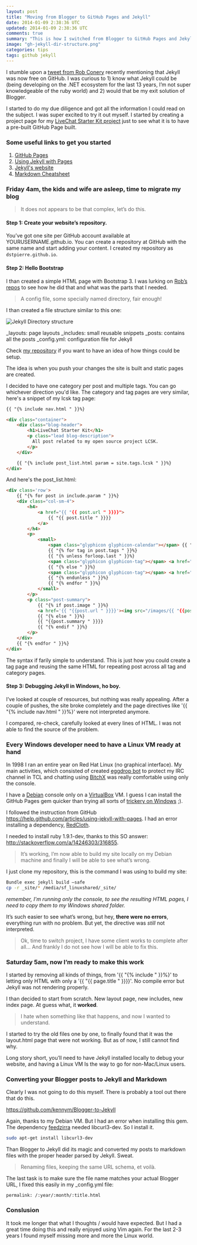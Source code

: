 ```yaml
---
layout: post
title: "Moving from Blogger to GitHub Pages and Jekyll"
date: 2014-01-09 2:38:36 UTC
updated: 2014-01-09 2:38:36 UTC
comments: true
summary: "This is how I switched from Blogger to GitHub Pages and Jekyll for my blog. Was fun."
image: "gh-jekyll-dir-structure.png"
categories: tips
tags: github jekyll
--- 
```


I stumble upon a [tweet from Rob Conery](https://twitter.com/robconery/status/411265853955403776) recently 
mentioning that Jekyll was now free on GitHub. I was curious to 1) know what Jekyll could be (being 
developing on the .NET ecosystem for the last 13 years, I’m not super knowledgeable of the ruby world) and 2) 
would that be my exit solution of Blogger.

I started to do my due diligence and got all the information I could read on the subject. I was super excited to 
try it out myself. I started by creating a project page for my [LiveChat Starter Kit project](http://www.dominicstpierre.com/lcsk) 
just to see what it is to have a pre-built GitHub Page built.

### Some useful links to get you started

1. [GitHub Pages](http://pages.github.com/)
2. [Using Jekyll with Pages](https://help.github.com/articles/using-jekyll-with-pages)
3. [Jekyll's website](http://jekyllrb.com/)
4. [Markdown Cheatsheet](https://github.com/adam-p/markdown-here/wiki/Markdown-Cheatsheet)

### Friday 4am, the kids and wife are asleep, time to migrate my blog

> It does not appears to be that complex, let’s do this.

#### Step 1: Create your website’s repository.

You’ve got one site per GitHub account available at YOURUSERNAME.github.io. You can create a 
repository at GitHub with the same name and start adding your content. I created my repository as 
`dstpierre.github.io`.

#### Step 2: Hello Bootstrap

I than created a simple HTML page with Bootstrap 3. I was lurking on [Rob’s repos](https://github.com/robconery/robconery.github.io) 
to see how he did that and what was the parts that I needed.

> A config file, some specially named directory, fair enough!

I than created a file structure similar to this one:

![Jekyll Directory structure](/images/gh-jekyll-dir-structure.png "Jekyll directory structure")

_layouts: page layouts
_includes: small reusable snippets
_posts: contains all the posts
_config.yml: configuration file for Jekyll

Check [my repository](https://github.com/dstpierre/dstpierre.github.io) if you want to have an idea 
of how things could be setup.

The idea is when you push your changes the site is built and static pages are created.

I decided to have one category per post and multiple tags. You can go whichever direction you'd like. The category and 
tag pages are very similar, here's a snippet of my lcsk tag page:

```html
{{ "{% include nav.html " }}%}

<div class="container">
    <div class="blog-header">
        <h1>LiveChat Starter Kit</h1>
        <p class="lead blog-description">
          All post related to my open source project LCSK.
        </p>
    </div>

    {{ "{% include post_list.html param = site.tags.lcsk " }}%}
</div>
```

And here's the post_list.html:

```html
<div class='row'>
    {{ "{% for post in include.param " }}%}
    <div class="col-sm-4">
        <h4>
            <a href="{{ "{{ post.url " }}}}">
                {{ "{{ post.title " }}}}
            </a>
        </h4>
        <p>
            <small>
                <span class="glyphicon glyphicon-calendar"></span> {{ "{{ post.date | date: '%A, %B %d, %y' " }}}} &mdash;
                {{ "{% for tag in post.tags " }}%}
                {{ "{% unless forloop.last " }}%}
                <span class="glyphicon glyphicon-tag"></span> <a href="/tags/{{ "{{tag " }}}}">{{ "{{tag" }}}}</a> |
                {{ "{% else " }}%}
                <span class="glyphicon glyphicon-tag"></span> <a href="/tags/{{ "{{tag " }}}}">{{ "{{tag " }}}}</a>
                {{ "{% endunless " }}%}
                {{ "{% endfor " }}%}
            </small>
        </p>
        <p class="post-summary">
            {{ "{% if post.image " }}%}
            <a href='{{ "{{post.url " }}}}'><img src="/images/{{ "{{post.image " }}}}" style="max-height: 160px;overflow:hidden" /></a>
            {{ "{% else " }}%}
            {{ "{{post.summary " }}}}
            {{ "{% endif " }}%}
        </p>
    </div>
    {{ "{% endfor " }}%}
</div>
```

The syntax if farily simple to understand. This is just how you could create a tag page and 
reusing the same HTML for repeating post across all tag and category pages.

#### Step 3: Debugging Jekyll in Windows, ho boy.

I’ve looked at couple of resources, but nothing was really appealing. After a couple of pushes, the site 
broke completely and the page directives like '{{ "{% include nav.html " }}%}' were not interpreted anymore.

I compared, re-check, carefully looked at every lines of HTML. I was not able to find the source of the problem.

### Every Windows developer need to have a Linux VM ready at hand

In 1998 I ran an entire year on Red Hat Linux (no graphical interface). My main activities, which consisted of 
created [eggdrop bot](http://en.wikipedia.org/wiki/Eggdrop) to protect my IRC channel in TCL and chatting using 
[BitchX](http://en.wikipedia.org/wiki/BitchX) was really comfortable using only the console.

I have a [Debian](http://www.debian.org) console only on a [VirtualBox](https://www.virtualbox.org/) VM. 
I guess I can install the GitHub Pages gem quicker than trying all sorts of [trickery on Windows](http://bradleygrainger.com/2011/09/07/how-to-use-github-pages-on-windows.html) ;).

I followed the instruction from GitHub https://help.github.com/articles/using-jekyll-with-pages. I had an error 
installing a dependency, [RedCloth](http://redcloth.org/).

I needed to install ruby 1.9.1-dev, thanks to this SO answer: http://stackoverflow.com/a/14246303/316855.

> It’s working, I’m now able to build my site locally on my Debian machine and finally I will be 
> able to see what’s wrong.

I just clone my repository, this is the command I was using to build my site:

```sh
Bundle exec jekyll build –safe
cp -r _site/* /media/sf_linuxshared/_site/
```

*remember, I'm running only the console, to see the resulting HTML pages, I need 
to copy them to my Windows shared folder.*

It’s such easier to see what’s wrong, but hey, **there were no errors**, everything run with no problem. But 
yet, the directive was *still* not interpreted.

> Ok, time to switch project, I have some client works to complete after all… And frankly I 
> do not see how I will be able to fix this.

### Saturday 5am, now I’m ready to make this work

I started by removing all kinds of things, from '{{ "{% include " }}%}' to letting only HTML with only 
a '{{ "{{ page.title " }}}}'. No compile error but Jekyll was not rendering properly.

I than decided to start from scratch. New layout page, new includes, new index page. At guess what, 
it **worked**.

> I hate when something like that happens, and now I wanted to understand.

I started to try the old files one by one, to finally found that it was the layout.html page that were not working. 
But as of now, I still cannot find why.

Long story short, you’ll need to have Jekyll installed locally to debug your website, and having a 
Linux VM Is the way to go for non-Mac/Linux users.

### Converting your Blogger posts to Jekyll and Markdown

Clearly I was not going to do this myself. There is probably a tool out there that do this.

https://github.com/kennym/Blogger-to-Jekyll

Again, thanks to my Debian VM. But I had an error when installing this gem. The dependency 
[feedzirra](https://github.com/pauldix/feedzirra) needed libcurl3-dev. So I install it.

```sh
sudo apt-get install libcurl3-dev
```

Than Blogger to Jekyll did its magic and converted my posts to markdown files with the proper header parsed by Jekyll. 
Sweat.

> Renaming files, keeping the same URL schema, et voilà.

The last task is to make sure the file name matches your actual Blogger URL, I fixed this easily in my _config.yml file:

```
permalink: /:year/:month/:title.html
```

### Conslusion

It took me longer that what I thoughts / would have expected. But I had a great time doing this and really enjoyed 
using Vim again. For the last 2-3 years I found myself missing more and more the Linux world.